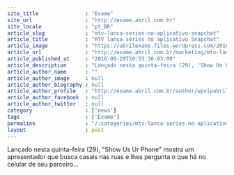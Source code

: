 ```yaml
---
site_title               : "Exame"
site_url                 : "http://exame.abril.com.br"
site_locale              : "pt_BR"
article_slug             : "mtv-lanca-series-no-aplicativo-snapchat"
article_title            : "MTV lança séries no aplicativo Snapchat"
article_image            : "https://abrilexame.files.wordpress.com/2016/10/size_960_16_9_snapchat.jpg?quality=70&strip=all&w=960"
article_url              : "http://exame.abril.com.br/marketing/mtv-lanca-series-no-aplicativo-snapchat/"
article_published_at     : "2016-09-29T20:53:30-03:00"
article_description      : "Lançado nesta quinta-feira (29), 'Show Us Ur Phone' mostra um apresentador que busca casais nas ruas e lhes pergunta o que há no celular de seu parceiro..."
article_author_name      : ""
article_author_image     : null
article_author_biography : null
article_author_profile   : "http://exame.abril.com.br/author/wpvipabril/"
article_author_facebook  : null
article_author_twitter   : null
category                 : ['news']
tags                     : ['Exame']
permalink                : "/:categories/mtv-lanca-series-no-aplicativo-snapchat/"
layout                   : post
---
```


Lançado nesta quinta-feira (29), "Show Us Ur Phone" mostra um apresentador que busca casais nas ruas e lhes pergunta o que há no celular de seu parceiro...
